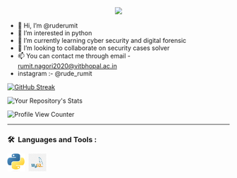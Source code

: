 
<div id="header" align="center">
  <img src="https://media.giphy.com/media/WSBeyxvC1jH496xQGA/giphy.gif" width="500"/>
</div>

- 👋 Hi, I’m @ruderumit
- 👀 I’m interested in python
- 🌱 I’m currently learning cyber security and digital forensic
- 💞️ I’m looking to collaborate on security cases solver
- 📫 You can contact me through email - rumit.nagori2020@vitbhopal.ac.in
- instagram :- @rude_rumit



<!---
ruderumit/ruderumit is a ✨ special ✨ repository because its `README.md` (this file) appears on your GitHub profile.
You can click the Preview link to take a look at your changes.
--->
[![GitHub Streak](http://github-readme-streak-stats.herokuapp.com?user=ruderumit1403&theme=radical&hide_border=true)](https://git.io/streak-stats)



![Your Repository's Stats](https://github-readme-stats.vercel.app/api/top-langs/?username=ruderumit1403&theme=blue-green)



![Profile View Counter](https://komarev.com/ghpvc/?username=ruderumit1403)

---

### 🛠 &nbsp;Languages and Tools :
<p>
<img src="Python-logo-notext.svg.png" title="PYTHON" alt="Python" width="40" height="40"/>&nbsp;
 <img src ="png-clipart-logo-mysql-database-phpmyadmin-oracle-sql-logo-blue-text.png" title="My SQL" alt="My SQL" width="40" height="40"/>&nbsp;
</p>
